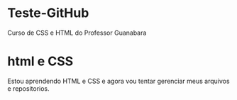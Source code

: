 # Teste-GitHub
 Curso de CSS e HTML do Professor Guanabara


# html e CSS

Estou aprendendo HTML e CSS e agora vou tentar gerenciar meus arquivos e repositorios.